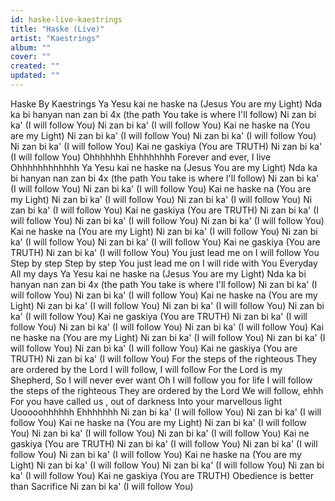 ```yaml
---
id: haske-live-kaestrings
title: "Haske (Live)"
artist: "Kaestrings"
album: ""
cover: ""
created: ""
updated: ""
---
```


Haske By Kaestrings
Ya Yesu kai ne haske na
(Jesus You are my Light)
Nda ka bi hanyan nan zan bi                     4x
(the path You take is where I'll follow)
Ni zan bi ka'
(I will follow You)
Ni zan bi ka'
(I will follow You)
Kai ne haske na
(You are my Light)
Ni zan bi ka'
(I will follow You)
Ni zan bi ka'
(I will follow You)
Ni zan bi ka'
(I will follow You)
Kai ne gaskiya
(You are TRUTH)
Ni zan bi ka'
(I will follow You)
Ohhhhhhh
Ehhhhhhhh
Forever and ever, I live
Ohhhhhhhhhhhh
Ya Yesu kai ne haske na
(Jesus You are my Light)
Nda ka bi hanyan nan zan bi                     4x
(the path You take is where I'll follow)
Ni zan bi ka'
(I will follow You)
Ni zan bi ka'
(I will follow You)
Kai ne haske na
(You are my Light)
Ni zan bi ka'
(I will follow You)
Ni zan bi ka'
(I will follow You)
Ni zan bi ka'
(I will follow You)
Kai ne gaskiya
(You are TRUTH)
Ni zan bi ka'
(I will follow You)
Ni zan bi ka'
(I will follow You)
Ni zan bi ka'
(I will follow You)
Kai ne haske na
(You are my Light)
Ni zan bi ka'
(I will follow You)
Ni zan bi ka'
(I will follow You)
Ni zan bi ka'
(I will follow You)
Kai ne gaskiya
(You are TRUTH)
Ni zan bi ka'
(I will follow You)
You just lead me on
I will follow You
Step by step
Step by step
You just lead me on
I will ride with You
Everyday
All my days
Ya Yesu kai ne haske na
(Jesus You are my Light)
Nda ka bi hanyan nan zan bi                     4x
(the path You take is where I'll follow)
Ni zan bi ka'
(I will follow You)
Ni zan bi ka'
(I will follow You)
Kai ne haske na
(You are my Light)
Ni zan bi ka'
(I will follow You)
Ni zan bi ka'
(I will follow You)
Ni zan bi ka'
(I will follow You)
Kai ne gaskiya
(You are TRUTH)
Ni zan bi ka'
(I will follow You)
Ni zan bi ka'
(I will follow You)
Ni zan bi ka'
(I will follow You)
Kai ne haske na
(You are my Light)
Ni zan bi ka'
(I will follow You)
Ni zan bi ka'
(I will follow You)
Ni zan bi ka'
(I will follow You)
Kai ne gaskiya
(You are TRUTH)
Ni zan bi ka'
(I will follow You)
For the steps of the righteous
They are ordered by the Lord
I will follow, I will follow
For the Lord is my Shepherd,
So I will never ever want Oh
I will follow you for life
I will follow
the steps of the righteous
They are ordered by the Lord
We will follow, ehhh
For you have called us , out of darkness
Into your marvellous light
Uooooohhhhhh
Ehhhhhhh
Ni zan bi ka'
(I will follow You)
Ni zan bi ka'
(I will follow You)
Kai ne haske na
(You are my Light)
Ni zan bi ka'
(I will follow You)
Ni zan bi ka'
(I will follow You)
Ni zan bi ka'
(I will follow You)
Kai ne gaskiya
(You are TRUTH)
Ni zan bi ka'
(I will follow You)
Ni zan bi ka'
(I will follow You)
Ni zan bi ka'
(I will follow You)
Kai ne haske na
(You are my Light)
Ni zan bi ka'
(I will follow You)
Ni zan bi ka'
(I will follow You)
Ni zan bi ka'
(I will follow You)
Kai ne gaskiya
(You are TRUTH)
Obedience is better than Sacrifice
Ni zan bi ka'
(I will follow You)